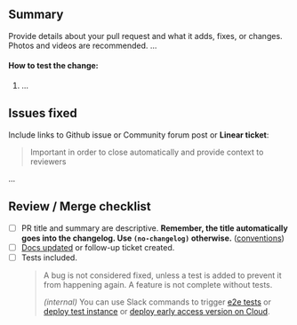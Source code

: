 ## Summary
Provide details about your pull request and what it adds, fixes, or changes. Photos and videos are recommended.
...

#### How to test the change:
1. ...


## Issues fixed
Include links to Github issue or Community forum post or **Linear ticket**:
> Important in order to close automatically and provide context to reviewers

...


## Review / Merge checklist
- [ ] PR title and summary are descriptive. **Remember, the title automatically goes into the changelog. Use `(no-changelog)` otherwise.** ([conventions](https://github.com/n8n-io/n8n/blob/master/.github/pull_request_title_conventions.md))
- [ ] [Docs updated](https://github.com/n8n-io/n8n-docs) or follow-up ticket created.
- [ ] Tests included.
   > A bug is not considered fixed, unless a test is added to prevent it from happening again. A feature is not complete without tests. 
  >
  > *(internal)* You can use Slack commands to trigger [e2e tests](https://www.notion.so/n8n/How-to-use-Test-Instances-d65f49dfc51f441ea44367fb6f67eb0a?pvs=4#a39f9e5ba64a48b58a71d81c837e8227) or [deploy test instance](https://www.notion.so/n8n/How-to-use-Test-Instances-d65f49dfc51f441ea44367fb6f67eb0a?pvs=4#f6a177d32bde4b57ae2da0b8e454bfce) or [deploy early access version on Cloud](https://www.notion.so/n8n/Cloudbot-3dbe779836004972b7057bc989526998?pvs=4#fef2d36ab02247e1a0f65a74f6fb534e).